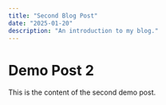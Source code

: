 ```yaml
---
title: "Second Blog Post"
date: "2025-01-20"
description: "An introduction to my blog."
---
```


# Demo Post 2

This is the content of the second demo post.
